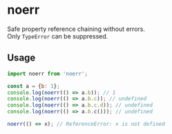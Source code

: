 # noerr

Safe property reference chaining without errors.  
Only `TypeError` can be suppressed.

## Usage

```js
import noerr from 'noerr';

const a = {b: 1};
console.log(noerr(() => a.b)); // 1
console.log(noerr(() => a.b.c)); // undefined
console.log(noerr(() => a.b.c.d)); // undefined
console.log(noerr(() => a.b.c())); // undefined

noerr(() => x); // ReferenceError: x is not defined
```
